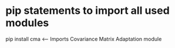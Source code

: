 # pip statements to import all used modules
pip install cma  <-- Imports Covariance Matrix Adaptation module
